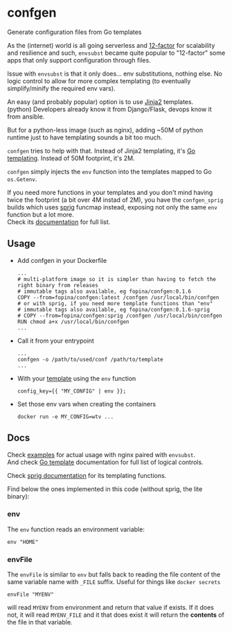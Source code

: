 # confgen
Generate configuration files from Go templates

As the (internet) world is all going serverless and [12-factor](https://12factor.net/) for scalability and resilience and such, `envsubst` became quite popular to "12-factor" some apps that only support configuration through files.

Issue with `envsubst` is that it only does... env substitutions, nothing else. No logic control to allow for more complex templating (to eventually simplify/minify the required env vars).

An easy (and probably popular) option is to use [Jinja2](https://palletsprojects.com/p/jinja/) templates.  
(python) Developers already know it from Django/Flask, devops know it from ansible.

But for a python-less image (such as nginx), adding ~50M of python runtime just to have templating sounds a bit too much.

`confgen` tries to help with that.
Instead of Jinja2 templating, it's [Go templating](https://golang.org/pkg/text/template/).
Instead of 50M footprint, it's 2M.

`confgen` simply injects the `env` function into the templates mapped to Go `os.Getenv`.

If you need more functions in your templates and you don't mind having twice the footprint (a bit over 4M instad of 2M), you have the `confgen_sprig` builds which uses [sprig](http://masterminds.github.io/sprig/) funcmap instead, exposing not only the same `env` function but a lot more.  
Check its [documentation](http://masterminds.github.io/sprig/) for full list.

## Usage

* Add confgen in your Dockerfile
  ```
  ...
  # multi-platform image so it is simpler than having to fetch the right binary from releases
  # immutable tags also available, eg fopina/confgen:0.1.6
  COPY --from=fopina/confgen:latest /confgen /usr/local/bin/confgen
  # or with sprig, if you need more template functions than "env"
  # immutable tags also available, eg fopina/confgen:0.1.6-sprig
  # COPY --from=fopina/confgen:sprig /confgen /usr/local/bin/confgen
  RUN chmod a+x /usr/local/bin/confgen
  ...
  ```

* Call it from your entrypoint
  ```
  ...
  confgen -o /path/to/used/conf /path/to/template
  ...
  ```

* With your [template](https://golang.org/pkg/text/template/) using the `env` function
  ```
  config_key={{ "MY_CONFIG" | env }};
  ```

* Set those env vars when creating the containers
  ```
  docker run -e MY_CONFIG=wtv ...
  ```

## Docs

Check [examples](examples) for actual usage with nginx paired with `envsubst`.  
And check [Go template](https://golang.org/pkg/text/template/) documentation for full list of logical controls.

Check [sprig documentation](http://masterminds.github.io/sprig/) for its templating functions.

Find below the ones implemented in this code (without sprig, the lite binary):

### env

The `env` function reads an environment variable:

```
env "HOME"
```

### envFile

The `envFile` is similar to `env` but falls back to reading the file content of the same variable name with `_FILE` suffix. Useful for things like `docker secrets`

```
envFile "MYENV"
```

will read `MYENV` from environment and return that value if exists. If it does not, it will read `MYENV_FILE` and it that does exist it will return the **contents** of the file in that variable.

